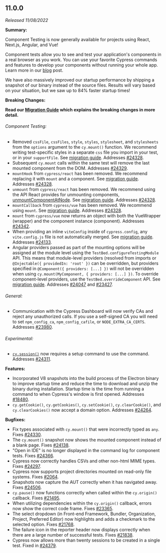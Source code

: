 ## 11.0.0

_Released 11/08/2022_

**Summary:**

Component Testing is now generally available for projects using React, Next.js,
Angular, and Vue!

Component tests allow you to see and test your application's components in a
real browser as you work. You can use your favorite Cypress commands and
features to develop your components without running your whole app. Learn more
in our [blog](https://on.cypress.io/cypress-11-release) post.

We have also massively improved our startup performance by shipping a snapshot
of our binary instead of the source files. Results will vary based on your
situation, but we saw up to 84% faster startup times!

**Breaking Changes:**

**Read our
[Migration Guide](/guides/references/migration-guide#Migrating-to-Cypress-version-11-0)
which explains the breaking changes in more detail.**

###### Component Testing:

- Removed `cssFile`, `cssFiles`, `style`, `styles`, `stylesheet`, and
  `stylesheets` from the `options` argument to the `cy.mount()` function. We
  recommend writing test-specific styles in a separate `css` file you import in
  your test, or in your `supportFile`. See
  [migration guide](/guides/references/migration-guide#Changes-to-Mounting-Options).
  Addresses [#24328](https://github.com/cypress-io/cypress/issues/24328).
- Subsequent `cy.mount` calls within the same test will remove the last mounted
  component from the DOM. Addresses
  [#24329](https://github.com/cypress-io/cypress/issues/24329).
- `mountHook` from `cypress/react` has been removed. We recommend replacing it
  with `mount` and a component. See
  [migration guide](/guides/references/migration-guide#React-mountHook-Removed).
  Addresses [#24328](https://github.com/cypress-io/cypress/issues/24328).
- `unmount` from `cypress/react` has been removed. We recommend using the API
  React provides for unmounting components,
  [unmountComponentAtNode](https://reactjs.org/docs/react-dom.html#unmountcomponentatnode).
  See
  [migration guide](/guides/references/migration-guide#React-unmount-Removed).
  Addresses [#24328](https://github.com/cypress-io/cypress/issues/24328).
- `mountCallback` from `cypress/vue` has been removed. We recommend using
  `mount`. See
  [migration guide](/guides/references/migration-guide#Vue-mountCallback-Removed).
  Addresses [#24328](https://github.com/cypress-io/cypress/issues/24328).
- `mount` from `cypress/vue` now returns an object with both the VueWrapper
  (wrapper) and the component instance (component). Addresses
  [#24342](https://github.com/cypress-io/cypress/issues/24342).
- When providing an inline `viteConfig` inside of `cypress.config`, any
  `vite.config.js` file is not automatically merged. See
  [migration guide](/guides/references/migration-guide#Vite-Dev-Server-cypress-vite-dev-server).
  Addresses [#24133](https://github.com/cypress-io/cypress/issues/24133).
- Angular providers passed as part of the mounting options will be assigned at
  the module level using the `TestBed.configureTestingModule` API. This means
  that module-level providers (resolved from imports or
  `@Injectable({ providedIn: 'root' })` can be overridden, but providers
  specified in `@Component({ providers: [...] })` will not be overridden when
  using `cy.mount(MyComponent, { providers: [...] })`. To override
  component-level providers, use the `TestBed.overrideComponent` API. See
  [migration guide](/guides/references/migration-guide#Angular-Providers-Mounting-Options-Change).
  Addresses [#24047](https://github.com/cypress-io/cypress/issues/24047) and
  [#23427](https://github.com/cypress-io/cypress/issues/23427).

###### General:

- Communication with the Cypress Dashboard will now verify CAs and reject any
  unauthorized calls. If you use a self-signed CA you will need to set
  `npm_config_ca`, `npm_config_cafile`, or `NODE_EXTRA_CA_CERTS`. Addresses
  [#23980](https://github.com/cypress-io/cypress/issues/23980).

###### Experimental:

- [`cy.session()`](/api/commands/session) now requires a setup command to use
  the command. Addresses
  [#24311](https://github.com/cypress-io/cypress/issues/24311).

**Features:**

- Incorporated V8 snapshots into the build process of the Electron binary to
  improve startup time and reduce the time to download and unzip the binary
  during installation. Startup time is the time from running a command to when
  Cypress's window is first opened. Addresses
  [#18480](https://github.com/cypress-io/cypress/issues/18480).
- `cy.getCookie()`, `cy.getCookies()`, `cy.setCookie()`, `cy.clearCookie()`, and
  `cy.clearCookies()` now accept a domain option. Addresses
  [#24264](https://github.com/cypress-io/cypress/issues/24264).

**Bugfixes:**

- Fix types associated with `cy.mount()` that were incorrectly typed as `any`.
  Fixes [#24330](https://github.com/cypress-io/cypress/issues/24330).
- The `cy.mount()` snapshot now shows the mounted component instead of a blank
  page. Fixes [#24138](https://github.com/cypress-io/cypress/issues/24138).
- "Open in IDE" is no longer displayed in the command log for component tests.
  Fixes [#24366](https://github.com/cypress-io/cypress/issues/24366).
- Cypress now correctly handles CSVs and other non-html MIME types. Fixes
  [#24297](https://github.com/cypress-io/cypress/issues/24297).
- Cypress now supports project directories mounted on read-only file systems.
  Fixes [#2064](https://github.com/cypress-io/cypress/issues/2064).
- Snapshots now capture the AUT correctly when it has navigated away. Fixes
  [#24506](https://github.com/cypress-io/cypress/issues/24506).
- `cy.pause()` now functions correctly when called within the `cy.origin()`
  callback. Fixes [#21495](https://github.com/cypress-io/cypress/issues/21495).
- When utilizing dependencies within the `cy.origin()` callback, errors now show
  the correct code frame. Fixes
  [#23365](https://github.com/cypress-io/cypress/issues/23365).
- The select dropdown (in Front-end Framework, Bundler, Organization, Project,
  Preferred Editor) now highlights and adds a checkmark to the selected option.
  Fixes [#21768](https://github.com/cypress-io/cypress/issues/21768).
- The failure icon in the reporter header now displays correctly when there are
  a large number of successful tests. Fixes
  [#21838](https://github.com/cypress-io/cypress/issues/21838).
- Cypress now allows more than twenty sessions to be created in a single test.
  Fixed in [#24379](https://github.com/cypress-io/cypress/pull/24379).
